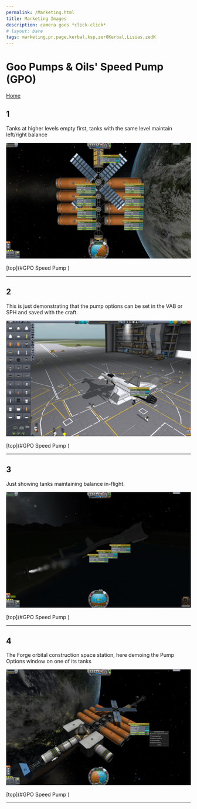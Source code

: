 ```yaml
---
permalink: /Marketing.html
title: Marketing Images
description: camera goes *click-click*
# layout: bare
tags: marketing,pr,page,kerbal,ksp,zer0Kerbal,Lisias,zedK
---
```


<!-- Marketing.md v1.0.0.0
Goo Pumps & Oils' Speed Pump (GPO)
created: 13 Apr 2022
updated: 
-->

# Goo Pumps & Oils' Speed Pump (GPO)

[Home](./index.html)

## 1

Tanks at higher levels empty first, tanks with the same level maintain left/right balance

![Tanks](./Marketing/PR-01.png)

[top](#GPO Speed Pump )

---

## 2

This is just demonstrating that the pump options can be set in the VAB or SPH and saved with the craft.

![Demonstrating](./Marketing/PR-02.png)

[top](#GPO Speed Pump )

---

## 3

Just showing tanks maintaining balance in-flight.

![Flight](./Marketing/PR-03.png)

[top](#GPO Speed Pump )

---

## 4

The Forge orbital construction space station, here demoing the Pump Options window on one of its tanks

![The Forge](./Marketing/PR-04.png)

[top](#GPO Speed Pump )

---
